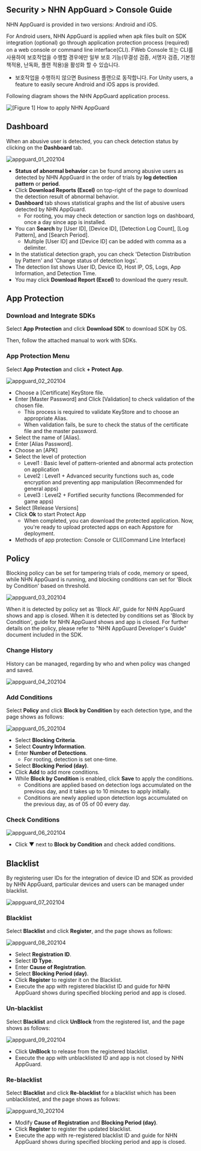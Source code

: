 ## Security > NHN AppGuard > Console Guide

NHN AppGuard is provided in two versions: Android and iOS.

For Android users, NHN AppGuard is applied when apk files built on SDK integration (optional) go through application protection process (required) on a web console or command line interface(CLI).
FWeb Console 또는 CLI를 사용하여 보호작업을 수행할 경우에만 일부 보호 기능(무결성 검증, 서명자 검증, 기본정책적용, 난독화, 플랜 적용)을 활성화 할 수 있습니다.
* 보호작업을 수행하지 않으면 Business 플랜으로 동작합니다.
For Unity users, a feature to easily secure Android and iOS apps is provided.

Following diagram shows the NHN AppGuard application process.

![[Figure 1] How to apply NHN AppGuard](http://static.toastoven.net/prod_appguard/AppGuard_3_overview01.png)

## Dashboard

When an abusive user is detected, you can check detection status by clicking on the **Dashboard** tab.

![appguard_01_202104](http://image.toast.com/aaaaaha/console-guide/1_1_%EB%8C%80%EC%8B%9C%EB%B3%B4%EB%93%9C_en.png)

- **Status of abnormal behavior** can be found among abusive users as detected by NHN AppGuard in the order of trials by **log detection pattern** or **period**.
- Click **Download Reports (Excel)** on top-right of the page to download the detection result of abnormal behavior.
- **Dashboard** tab shows statistical graphs and the list of abusive users detected by NHN AppGuard.
    - For rooting, you may check detection or sanction logs on dashboard, once a day since app is installed.
- You can **Search** by [User ID], [Device ID], [Detection Log Count], [Log Pattern], and [Search Period].
    - Multiple [User ID] and [Device ID] can be added with comma as a delimiter.
- In the statistical detection graph, you can check 'Detection Distribution by Pattern' and 'Change status of detection logs'.
- The detection list shows User ID, Device ID, Host IP, OS, Logs, App Information, and Detection Time.
- You may click **Download Report (Excel)** to download the query result.

## App Protection

### Download and Integrate SDKs

Select **App Protection** and click **Download SDK** to download SDK by OS.

Then, follow the attached manual to work with SDKs.

### App Protection Menu

Select **App Protection** and click **\+ Protect App**.

![appguard_02_202104](http://image.toast.com/aaaaaha/console-guide/2_1_%EC%95%B1%EB%B3%B4%ED%98%B8_en.png)

* Choose a [Certificate] KeyStore file.
* Enter [Master Password] and Click [Validation] to check validation of the chosen file.
    - This process is required to validate KeyStore and to choose an appropriate Alias.
    - When validation fails, be sure to check the status of the certificate file and the master password.
* Select the name of [Alias].
* Enter [Alias Password].
* Choose an [APK]
* Select the level of protection
    - Level1 : Basic level of pattern-oriented and abnormal acts protection on application
    - Level2 : Level1 + Advanced security functions such as, code encryption and preventing app manipulation (Recommended for general apps)
    - Level3 : Level2 + Fortified security functions (Recommended for game apps)
* Select [Release Versions]
* Click **Ok** to start Protect App
    - When completed, you can download the protected application. Now, you're ready to upload protected apps on each Appstore for deployment.
* Methods of app protection: Console or CLI(Command Line Interface)

## Policy

Blocking policy can be set for tampering trials of code, memory or speed, while NHN AppGuard is running, and blocking conditions can set for 'Block by Condition' based on threshold.

![appguard_03_202104](http://image.toast.com/aaaaaha/console-guide/3_1_%EC%A0%95%EC%B1%85_en.png)

When it is detected by policy set as 'Block All', guide for NHN AppGuard shows and app is closed.
When it is detected by conditions set as 'Block by Condition', guide for NHN AppGuard shows and app is closed.
For further details on the policy, please refer to "NHN AppGuard Developer's Guide" document included in the SDK.

### Change History

History can be managed, regarding by who and when policy was changed and saved.

![appguard_04_202104](http://image.toast.com/aaaaaha/console-guide/3_2_%EC%A0%95%EC%B1%85%20%EB%B3%80%EA%B2%BD%EC%9D%B4%EB%A0%A5_en.png)

### Add Conditions

Select **Policy** and click **Block by Condition** by each detection type, and the page shows as follows:

![appguard_05_202104](http://image.toast.com/aaaaaha/console-guide/3_3_%EC%A0%95%EC%B1%85%20%EC%A1%B0%EA%B1%B4%EC%B6%94%EA%B0%80_en.png)

* Select **Blocking Criteria**.
* Select **Country Information**.
* Enter **Number of Detections**.
    - For rooting, detection is set one-time.
* Select **Blocking Period (day)**.
* Click **Add** to add more conditions.
* While **Block by Condition** is enabled, click **Save** to apply the conditions.
    - Conditions are applied based on detection logs accumulated on the previous day, and it takes up to 10 minutes to apply initially.
    - Conditions are newly applied upon detection logs accumulated on the previous day, as of 05 of 00 every day.

### Check Conditions

![appguard_06_202104](http://image.toast.com/aaaaaha/console-guide/3_4_%EC%A0%95%EC%B1%85%20%EC%A1%B0%EA%B1%B4%ED%99%95%EC%9D%B8_en.png)

* Click ▼ next to **Block by Condition** and check added conditions.

## Blacklist

By registering user IDs for the integration of device ID and SDK as provided by NHN AppGuard, particular devices and users can be managed under blacklist.

![appguard_07_202104](http://image.toast.com/aaaaaha/console-guide/4_1_%EB%B8%94%EB%9E%99%EB%A6%AC%EC%8A%A4%ED%8A%B8_en.png)

### Blacklist

Select **Blacklist** and click **Register**, and the page shows as follows:

![appguard_08_202104](http://image.toast.com/aaaaaha/console-guide/4_2_%EB%B8%94%EB%9E%99%EB%A6%AC%EC%8A%A4%ED%8A%B8%20%EB%93%B1%EB%A1%9D_en.png)

* Select **Registration ID**.
* Select **ID Type**.
* Enter **Cause of Registration**.
* Select **Blocking Period (day)**.
* Click **Register** to register it on the Blacklist.
* Execute the app with registered blacklist ID and guide for NHN AppGuard shows during specified blocking period and app is closed.

### Un-blacklist

Select **Blacklist** and click **UnBlock** from the registered list, and the page shows as follows:

![appguard_09_202104](http://image.toast.com/aaaaaha/console-guide/4_3_%EB%B8%94%EB%9E%99%EB%A6%AC%EC%8A%A4%ED%8A%B8%20%ED%95%B4%EC%A0%9C_en.png)

* Click **UnBlock** to release from the registered blacklist.
* Execute the app with unblacklisted ID and app is not closed by NHN AppGuard.

### Re-blacklist

Select **Blacklist** and click **Re-blacklist** for a blacklist which has been unblacklisted, and the page shows as follows:

![appguard_10_202104](http://image.toast.com/aaaaaha/console-guide/4_4_%EB%B8%94%EB%9E%99%EB%A6%AC%EC%8A%A4%ED%8A%B8%20%EC%9E%AC%EB%93%B1%EB%A1%9D_en.png)

* Modify **Cause of Registration** and **Blocking Period (day)**.
* Click **Register** to register the updated blacklist.
* Execute the app with re-registered blacklist ID and guide for NHN AppGuard shows during specified blocking period and app is closed.